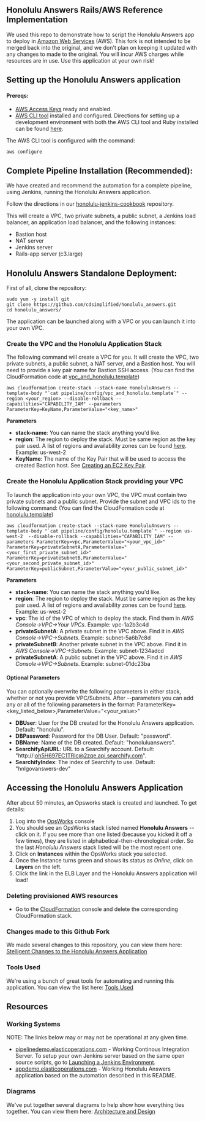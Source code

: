 ## Honolulu Answers Rails/AWS Reference Implementation

We used this repo to demonstrate how to script the Honolulu Answers app to deploy in [Amazon Web Services](https://aws.amazon.com/) (AWS). This fork is not intended to be merged back into the original, and we don't plan on keeping it updated with any changes to made to the original. You will incur AWS charges while resources are in use. Use this application at your own risk!

## Setting up the Honolulu Answers application
#### Prereqs:
* [AWS Access Keys](http://docs.aws.amazon.com/AWSSimpleQueueService/latest/SQSGettingStartedGuide/AWSCredentials.html) ready and enabled.
* [AWS CLI tool](https://aws.amazon.com/cli/) installed and configured. Directions for setting up a development environment with both the AWS CLI tool and Ruby installed can be found [here](https://github.com/cdsimplified/cdsimplified_commons/wiki/Development-Environment-Setup).
 
The AWS CLI tool is configured with the command:

```
aws configure
```

## Complete Pipeline Installation (Recommended):
We have created and recommend the automation for a complete pipeline, using Jenkins, running the Honolulu Answers application.

Follow the directions in our [honolulu-jenkins-cookbook](https://github.com/cdsimplified/honolulu_jenkins_cookbooks) repository.

This will create a VPC, two private subnets, a public subnet, a Jenkins load balancer, an application load balancer, and the following instances:
* Bastion host
* NAT server
* Jenkins server
* Rails-app server (c3.large)

## Honolulu Answers Standalone Deployment:

First of all, clone the repository:

```
sudo yum -y install git
git clone https://github.com/cdsimplified/honolulu_answers.git
cd honolulu_answers/
```

The application can be launched along with a VPC or you can launch it into your own VPC.
### Create the VPC and the Honolulu Application Stack

The following command will create a VPC for you. It will create the VPC, two private subnets, a public subnet, a NAT server, and a Bastion host. You will need to provide a key pair name for Bastion SSH access. (You can find the CloudFormation code at [vpc_and_honolulu.template](https://github.com/cdsimplified/honolulu_answers/blob/master/pipeline/config/vpc_and_honolulu.template))

```
aws cloudformation create-stack --stack-name HonoluluAnswers --template-body "`cat pipeline/config/vpc_and_honolulu.template`" --region <your_region> --disable-rollback --capabilities="CAPABILITY_IAM" --parameters ParameterKey=KeyName,ParameterValue="<key_name>"
```

**Parameters**
* **stack-name**: You can name the stack anything you'd like.
* **region**: The region to deploy the stack. Must be same region as the key pair used. A list of regions and availability zones can be found [here](http://www.cdsimplified.com/cloud/list-all-the-availability-zones/). Example: us-west-2
* **KeyName**: The name of the Key Pair that will be used to access the created Bastion host. See [Creating an EC2 Key Pair](http://docs.aws.amazon.com/AWSCloudFormation/latest/UserGuide/cfn-console-create-keypair.html).  


### Create the Honolulu Application Stack providing your VPC
To launch the application into your own VPC, the VPC must contain two private subnets and a public subnet. Provide the subnet and VPC ids to the following command: (You can find the CloudFormation code at [honolulu.template](https://github.com/cdsimplified/honolulu_answers/blob/master/pipeline/config/honolulu.template))

```
aws cloudformation create-stack --stack-name HonoluluAnswers --template-body "`cat pipeline/config/honolulu.template`" --region us-west-2  --disable-rollback --capabilities="CAPABILITY_IAM" --parameters ParameterKey=vpc,ParameterValue="<your_vpc_id>" ParameterKey=privateSubnetA,ParameterValue="<your_first_private_subnet_id>" ParameterKey=privateSubnetB,ParameterValue="<your_second_private_subnet_id>" ParameterKey=publicSubnet,ParameterValue="<your_public_subnet_id>" 
```

**Parameters**
* **stack-name**: You can name the stack anything you'd like.
* **region**: The region to deploy the stack. Must be same region as the key pair used. A list of regions and availability zones can be found [here](http://www.cdsimplified.com/cloud/list-all-the-availability-zones/). Example: us-west-2
* **vpc**: The id of the VPC of which to deploy the stack. Find them in _AWS Console->VPC->Your VPCs_. Example: vpc-1a2b3c4d
* **privateSubnetA**: A private subnet in the VPC above. Find it in _AWS Console->VPC->Subnets_. Example: subnet-5a6b7c8d
* **privateSubnetB**: Another private subnet in the VPC above. Find it in _AWS Console->VPC->Subnets_. Example: subnet-1234adcd
* **privateSubnetA**: A public subnet in the VPC above. Find it in _AWS Console->VPC->Subnets_. Example: subnet-01dc23ba

#### Optional Parameters
You can optionally overwrite the following parameters in either stack, whether or not you provide VPC/Subnets.
After --parameters you can add any or all of the following parameters in the format:  ParameterKey=<key_listed_below>,ParameterValue="<your_value>"
* **DBUser**: User for the DB created for the Honolulu Answers application. Default: "honolulu".
* **DBPassword**: Password for the DB User. Default: "password".
* **DBName**: Name of the DB created. Default: "honoluluanswers".
* **SearchifyApiURL**: URL to a Searchify account. Default: "http://:oh5H697EC1TRlc@2zqe.api.searchify.com".
* **SearchifyIndex**: The index of Searchify to use. Default: "hnlgovanswers-dev"

## Accessing the Honolulu Answers Application
After about 50 minutes, an Opsworks stack is created and launched. To get details:

1. Log into the [OpsWorks](http://console.aws.amazon.com/opsworks) console
1. You should see an OpsWorks stack listed named **Honolulu Answers** -- click on it. If you see more than one listed (because you kicked it off a few times), they are listed in alphabetical-then-chronological order. So the last *Honolulu Answers* stack listed will be the most recent one.
1. Click on **Instances** within the OpsWorks stack you selected.
1. Once the Instance turns green and shows its status as *Online*, click on **Layers** on the left.
1. Click the link in the ELB Layer and the Honolulu Answers application will load!

### Deleting provisioned AWS resources
* Go to the [CloudFormation](http://console.aws.amazon.com/cloudformation) console and delete the corresponding CloudFormation stack.

### Changes made to this Github Fork

We made several changes to this repository, you can view them here: [Stelligent Changes to the Honolulu Answers Application](https://github.com/cdsimplified/honolulu_answers/wiki/Stelligent-Changes-to-the-Honolulu-Answers-Application)

### Tools Used

We're using a bunch of great tools for automating and running this application. You can view the list here: [Tools Used](https://github.com/cdsimplified/honolulu_answers/wiki/Tools-Used)

## Resources
### Working Systems

NOTE: The links below may or may not be operational at any given time.

* [pipelinedemo.elasticoperations.com](http://pipelinedemo.elasticoperations.com/) - Working Continous Integration Server. To setup your own Jenkins server based on the same open source scripts, go to [Launching a Jenkins Environment](https://github.com/cdsimplified/honolulu_jenkins_cookbooks/wiki/Launching-a-Jenkins-Environment).
* [appdemo.elasticoperations.com](http://appdemo.elasticoperations.com/) - Working Honolulu Answers application based on the automation described in this README.

### Diagrams
We've put together several diagrams to help show how everything ties together. You can view them here: [Architecture and Design](https://github.com/cdsimplified/honolulu_answers/wiki/Architecture-and-Design)
